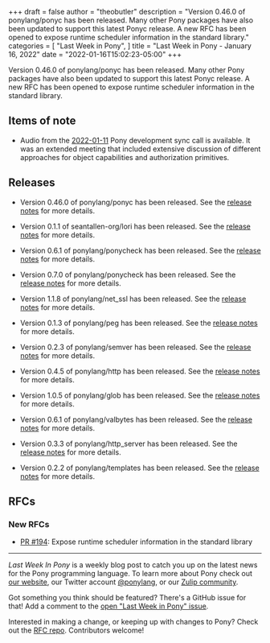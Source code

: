+++
draft = false
author = "theobutler"
description = "Version 0.46.0 of ponylang/ponyc has been released. Many other Pony packages have also been updated to support this latest Ponyc release. A new RFC has been opened to expose runtime scheduler information in the standard library."
categories = [
    "Last Week in Pony",
]
title = "Last Week in Pony - January 16, 2022"
date = "2022-01-16T15:02:23-05:00"
+++

Version 0.46.0 of ponylang/ponyc has been released. Many other Pony packages have also been updated to support this latest Ponyc release. A new RFC has been opened to expose runtime scheduler information in the standard library.

<!--more-->

## Items of note

- Audio from the [2022-01-11](https://sync-recordings.ponylang.io/r/2022-01-11.m4a) Pony development sync call is available. It was an extended meeting that included extensive discussion of different approaches for object capabilities and authorization primitives.

## Releases

- Version 0.46.0 of ponylang/ponyc has been released.
See the [release notes](https://github.com/ponylang/ponyc/releases/tag/0.46.0) for more details.

- Version 0.1.1 of seantallen-org/lori has been released.
See the [release notes](https://github.com/seantallen-org/lori/releases/tag/0.1.1) for more details.

- Version 0.6.1 of ponylang/ponycheck has been released.
See the [release notes](https://github.com/ponylang/ponycheck/releases/tag/0.6.1) for more details.

- Version 0.7.0 of ponylang/ponycheck has been released.
See the [release notes](https://github.com/ponylang/ponycheck/releases/tag/0.7.0) for more details.

- Version 1.1.8 of ponylang/net_ssl has been released.
See the [release notes](https://github.com/ponylang/net_ssl/releases/tag/1.1.8) for more details.

- Version 0.1.3 of ponylang/peg has been released.
See the [release notes](https://github.com/ponylang/peg/releases/tag/0.1.3) for more details.

- Version 0.2.3 of ponylang/semver has been released.
See the [release notes](https://github.com/ponylang/semver/releases/tag/0.2.3) for more details.

- Version 0.4.5 of ponylang/http has been released.
See the [release notes](https://github.com/ponylang/http/releases/tag/0.4.5) for more details.

- Version 1.0.5 of ponylang/glob has been released.
See the [release notes](https://github.com/ponylang/glob/releases/tag/1.0.5) for more details.

- Version 0.6.1 of ponylang/valbytes has been released.
See the [release notes](https://github.com/ponylang/valbytes/releases/tag/0.6.1) for more details.

- Version 0.3.3 of ponylang/http_server has been released.
See the [release notes](https://github.com/ponylang/http_server/releases/tag/0.3.3) for more details.

- Version 0.2.2 of ponylang/templates has been released.
See the [release notes](https://github.com/ponylang/templates/releases/tag/0.2.2) for more details.

## RFCs

### New RFCs

- [PR #194](https://github.com/ponylang/rfcs/pull/194): Expose runtime scheduler information in the standard library

---

_Last Week In Pony_ is a weekly blog post to catch you up on the latest news for the Pony programming language. To learn more about Pony check out [our website](https://ponylang.io), our Twitter account [@ponylang](https://twitter.com/ponylang), or our [Zulip community](https://ponylang.zulipchat.com).

Got something you think should be featured? There's a GitHub issue for that! Add a comment to the [open "Last Week in Pony" issue](https://github.com/ponylang/ponylang.github.io/issues?q=is%3Aissue+is%3Aopen+label%3Alast-week-in-pony).

Interested in making a change, or keeping up with changes to Pony? Check out the [RFC repo](https://github.com/ponylang/rfcs). Contributors welcome!
